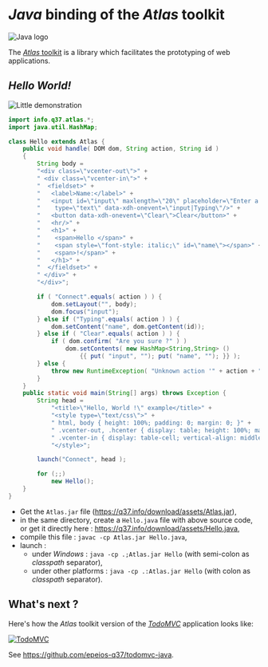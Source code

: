 # *Java* binding of the *Atlas* toolkit

![Java logo](https://q37.info/download/assets/Java.png "Java")

The [*Atlas* toolkit](https://atlastk.org/) is a library which facilitates the prototyping of web applications.

## *Hello World!*

![Little demonstration](http://q37.info/download/assets/Hello.gif "A basic example")

```Java
import info.q37.atlas.*;
import java.util.HashMap;

class Hello extends Atlas {
	public void handle( DOM dom, String action, String id )
	{
		String body = 
		"<div class=\"vcenter-out\">" +
		" <div class=\"vcenter-in\">" +
		"  <fieldset>" +
		"   <label>Name:</label>" +
		"   <input id=\"input\" maxlength=\"20\" placeholder=\"Enter a name here\"'" +
		"	 type=\"text\" data-xdh-onevent=\"input|Typing\"/>" +
		"   <button data-xdh-onevent=\"Clear\">Clear</button>" +
		"   <hr/>" +
		"   <h1>" +
		"    <span>Hello </span>" +
		"    <span style=\"font-style: italic;\" id=\"name\"></span>" +
		"    <span>!</span>" +
		"   </h1>" +
		"  </fieldset>" +
		" </div>" +
		"</div>";

		if ( "Connect".equals( action ) ) {
			dom.setLayout("", body);
			dom.focus("input");
		} else if ("Typing".equals( action ) ) {
			dom.setContent("name", dom.getContent(id));
		} else if ( "Clear".equals( action ) ) {
			if ( dom.confirm( "Are you sure ?" ) )
				dom.setContents( new HashMap<String,String> ()
					{{ put( "input", ""); put( "name", ""); }} );
		} else {
			throw new RuntimeException( "Unknown action '" + action + "' !!!");
		}
	}
	public static void main(String[] args) throws Exception {
		String head = 
			"<title>\"Hello, World !\" example</title>" +
			"<style type=\"text/css\">" +
			" html, body { height: 100%; padding: 0; margin: 0; }" +
			" .vcenter-out, .hcenter { display: table; height: 100%; margin: auto; }" +
			" .vcenter-in { display: table-cell; vertical-align: middle; }" +
			"</style>";

		launch("Connect", head );

		for (;;)
			new Hello();
	}
}
```

- Get the `Atlas.jar` file (https://q37.info/download/assets/Atlas.jar),
- in the same directory, create a `Hello.java` file with above source code, or get it directly here : <https://q37.info/download/assets/Hello.java>,
- compile this file : `javac -cp Atlas.jar Hello.java`,
- launch :
  - under *Windows* : `java -cp .;Atlas.jar Hello` (with semi-colon as *classpath* separator),
  - under other platforms : `java -cp .:Atlas.jar Hello` (with colon as *classpath* separator).

## What's next ?

Here's how the *Atlas* toolkit version of the [*TodoMVC*](http://todomvc.com/) application looks like: 

[![TodoMVC](http://q37.info/download/TodoMVC.gif "The TodoMVC application made with the Atlas toolkit")](https://github.com/epeios-q37/todomvc-java)

See <https://github.com/epeios-q37/todomvc-java>.
